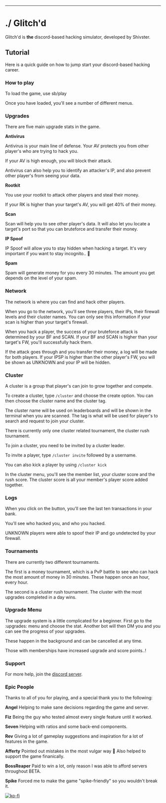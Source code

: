 ----------------------------------------
# ./ Glitch'd

Glitch'd is **the** discord-based hacking simulator, developed by Shivster.



## Tutorial

Here is a quick guide on how to jump start your discord-based hacking career.

### How to play

To load the game, use sb/play

Once you have loaded, you'll see a number of different menus.

### Upgrades 

There are five main upgrade stats in the game.

**Antivirus**

Antivirus is your main line of defense. Your AV protects you from other player's who are trying to hack you.

If your AV is high enough, you will block their attack.

Antivirus can also help you to identify an attacker's IP, and also prevent other player's from seeing your data.

**Rootkit**

You use your rootkit to attack other players and steal their money.

If your RK is higher than your target's AV, you will get 40% of their money.

**Scan**

Scan will help you to see other player's data. It will also let you locate a target's port so that you can bruteforce and transfer their money.

**IP Spoof**

IP Spoof will allow you to stay hidden when hacking a target. It's very important if you want to stay incognito.. 👀

**Spam**

Spam will generate money for you every 30 minutes. The amount you get depends on the level of your spam.


### Network

The network is where you can find and hack other players.

When you go to the network, you'll see three players, their IPs, their firewall levels and their cluster names. You can only see this information if your scan is higher than your target's firewall.

When you hack a player, the success of your bruteforce attack is determined by your BF and SCAN. If your BF and SCAN is higher than your target's FW, you'll successfully hack them.

If the attack goes through and you transfer their money, a log will be made for both players. If your IPSP is higher than the other player's FW, you will be shown as UNKNOWN and your IP will be hidden.

### Cluster

A cluster is a group that player's can join to grow together and compete.

To create a cluster, type `/cluster` and choose the create option. You can then choose the cluster name and the cluster tag.

The cluster name will be used on leaderboards and will be shown in the terminal when you are scanned. The tag is what will be used for player's to search and request to join your cluster.

There is currently only one cluster related tournament, the cluster rush tournament.


To join a cluster, you need to be invited by a cluster leader.

To invite a player, type `/cluster invite` followed by a username.

You can also kick a player by using `/cluster kick`

In the cluster menu, you'll see the member list, your cluster score and the rush score. The cluster score is all your member's player score added together.

### Logs

When you click on the button, you'll see the last ten transactions in your bank.

You'll see who hacked you, and who you hacked.

UNKNOWN players were able to spoof their IP and go undetected by your firewall.

### Tournaments

There are currently two different tournaments.

The first is a money tournament, which is a PvP battle to see who can hack the most amount of money in 30 minutes. These happen once an hour, every hour.

The second is a cluster rush tournament. The cluster with the most upgrades completed in a day wins.

### Upgrade Menu

The upgrade system is a little complicated for a beginner. First go to the :upgrades: menu and choose the stat. Another bot will then DM you and you can see the progress of your upgrades.

These happen in the background and can be cancelled at any time.

Those with memberships have increased upgrade and score points..!

### Support

For more help, join the [discord server](https://dsc.gg/glitch'd).

### Epic People

Thanks to all of you for playing, and a special thank you to the following:

**Angel**
Helping to make sane decisions regarding the game and server.

**Fiz**
Being the guy who tested almost every single feature until it worked.

**Seven**
Helping with ratios and some back-end components.

**Rev**
Giving a lot of gameplay suggestions and inspiration for a lot of features in the game.

**Afferty**
Pointed out mistakes in the most vulgar way :eyes: Also helped to support the game finanically.

**BossReaper**
Paid to win a lot, only reason I was able to afford servers throughout BETA.

**Spike**
Forced me to make the game "spike-friendly" so you wouldn't break it.

[![ko-fi](https://ko-fi.com/img/githubbutton_sm.svg)](https://ko-fi.com/D1D15I0BK)
